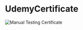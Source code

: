 # UdemyCertificate
![Manual Testing Certificate](https://github.com/user-attachments/assets/8e7505ba-a7a1-465a-ac01-80b04d3bc163)
